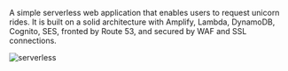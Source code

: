 A simple serverless web application that enables users to request unicorn rides. It is built on a solid architecture with Amplify, Lambda, DynamoDB, Cognito, SES, fronted by Route 53, and secured by WAF and SSL connections.

![serverless](https://github.com/vegjedi/aws-serverless-webapp/assets/69030924/07478878-b263-40cd-b635-4b52d70e685f)
